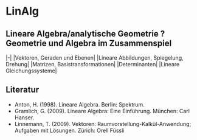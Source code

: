 LinAlg
======

## Lineare Algebra/analytische Geometrie ? Geometrie und Algebra im Zusammenspiel


|-|
|Vektoren, Geraden und Ebenen|
|Lineare Abbildungen, Spiegelung, Drehung|
|Matrizen, Basistransformationen|
|Determinanten|
|Lineare Gleichungssysteme|

## Literatur

- Anton, H. (1998). Lineare Algebra. Berlin: Spektrum.
- Gramlich, G. (2009). Lineare Algebra: Eine Einführung. München: Carl Hanser.
- Linnemann, T. (2009). Vektoren: Raumvorstellung-Kalkül-Anwendung; Aufgaben mit Lösungen. Zürich: Orell Füssli
